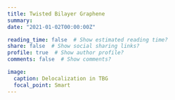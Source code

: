 ```yaml
---
title: Twisted Bilayer Graphene
summary: 
date: "2021-01-02T00:00:00Z"

reading_time: false  # Show estimated reading time?
share: false  # Show social sharing links?
profile: true  # Show author profile?
comments: false  # Show comments?

image:
  caption: Delocalization in TBG
  focal_point: Smart
---
```



